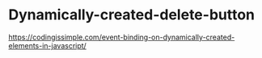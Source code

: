 # Dynamically-created-delete-button
https://codingissimple.com/event-binding-on-dynamically-created-elements-in-javascript/
